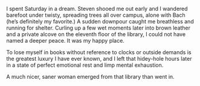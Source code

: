  I spent Saturday in a dream. Steven shooed me out early and I wandered barefoot under twisty, spreading trees all over campus, alone with Bach (he’s definitely my favorite.) A sudden downpour caught me breathless and running for shelter. Curling up a few wet moments later into brown leather and a private alcove on the eleventh floor of the library, I could not have named a deeper peace. It was my happy place. 

 To lose myself in books without reference to clocks or outside demands is the greatest luxury I have ever known, and I left that hidey-hole hours later in a state of perfect emotional rest and limp mental exhaustion. 

 A much nicer, saner woman emerged from that library than went in. 